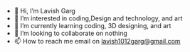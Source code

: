 - 👋 Hi, I’m Lavish Garg
- 👀 I’m interested in coding,Design and technology, and art
- 🌱 I’m currently learning coding, 3D designing, and art
- 💞️ I’m looking to collaborate on nothing
- 📫 How to reach me email on lavish1012garg@gmail.com

<!---
Lavish1012/Lavish1012 is a ✨ special ✨ repository because its `README.md` (this file) appears on your GitHub profile.
You can click the Preview link to take a look at your changes.
--->
